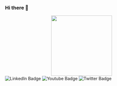 ### Hi there 👋
<div id="header" align="center">
  <img src="https://media.giphy.com/media/3kPDmoWdBpQPNhCnUG/giphy.gif" width="200"/>
</div>

<div id="badges">
  <img src="https://img.shields.io/badge/-VK-blue?style=for-the-badge&logo=VK" alt="LinkedIn Badge"/>
  <img src="https://img.shields.io/badge/-Telegram-blue?style=for-the-badge&logo=telegram" alt="Youtube Badge"/>
  <img src="https://img.shields.io/badge/-Gmail-red?style=for-the-badge&logo=gmail" alt="Twitter Badge"/>
</div>
<!-- 
**IgorZhigalov182/IgorZhigalov182** is a ✨ _special_ ✨ repository because its `README.md` (this file) appears on your GitHub profile.

Here are some ideas to get you started:

- 🔭 I’m currently working on ...
- 🌱 I’m currently learning ...
- 👯 I’m looking to collaborate on ...
- 🤔 I’m looking for help with ...
- 💬 Ask me about ...
- 📫 How to reach me: ...
- 😄 Pronouns: ...
- ⚡ Fun fact: ...
-->
